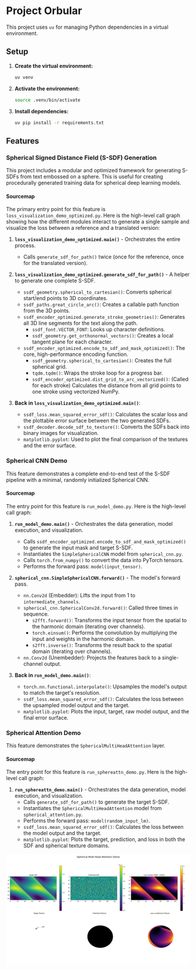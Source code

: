 # Project Orbular

This project uses `uv` for managing Python dependencies in a virtual environment.

## Setup

1.  **Create the virtual environment:**
    ```bash
    uv venv
    ```

2.  **Activate the environment:**
    ```bash
    source .venv/bin/activate
    ```

3.  **Install dependencies:**
    ```bash
    uv pip install -r requirements.txt
    ```

## Features

### Spherical Signed Distance Field (S-SDF) Generation

This project includes a modular and optimized framework for generating S-SDFs from text embossed on a sphere. This is useful for creating procedurally generated training data for spherical deep learning models.

#### Sourcemap

The primary entry point for this feature is `loss_visualization_demo_optimized.py`. Here is the high-level call graph showing how the different modules interact to generate a single sample and visualize the loss between a reference and a translated version:

1.  **`loss_visualization_demo_optimized.main()`** - Orchestrates the entire process.
    *   Calls `generate_sdf_for_path()` twice (once for the reference, once for the translated version).

2.  **`loss_visualization_demo_optimized.generate_sdf_for_path()`** - A helper to generate one complete S-SDF.
    *   `ssdf_geometry.spherical_to_cartesian()`: Converts spherical start/end points to 3D coordinates.
    *   `ssdf_paths.great_circle_arc()`: Creates a callable path function from the 3D points.
    *   `ssdf_encoder_optimized.generate_stroke_geometries()`: Generates all 3D line segments for the text along the path.
        *   `ssdf_font.VECTOR_FONT`: Looks up character definitions.
        *   `ssdf_geometry.get_orthonormal_vectors()`: Creates a local tangent plane for each character.
    *   `ssdf_encoder_optimized.encode_to_sdf_and_mask_optimized()`: The core, high-performance encoding function.
        *   `ssdf_geometry.spherical_to_cartesian()`: Creates the full spherical grid.
        *   `tqdm.tqdm()`: Wraps the stroke loop for a progress bar.
        *   `ssdf_encoder_optimized.dist_grid_to_arc_vectorized()`: (Called for each stroke) Calculates the distance from all grid points to one stroke using vectorized NumPy.

3.  **Back in `loss_visualization_demo_optimized.main()`**:
    *   `ssdf_loss.mean_squared_error_sdf()`: Calculates the scalar loss and the plottable error surface between the two generated SDFs.
    *   `ssdf_decoder.decode_sdf_to_texture()`: Converts the SDFs back into binary images for visualization.
    *   `matplotlib.pyplot`: Used to plot the final comparison of the textures and the error surface.

### Spherical CNN Demo

This feature demonstrates a complete end-to-end test of the S-SDF pipeline with a minimal, randomly initialized Spherical CNN.

#### Sourcemap

The entry point for this feature is `run_model_demo.py`. Here is the high-level call graph:

1.  **`run_model_demo.main()`** - Orchestrates the data generation, model execution, and visualization.
    *   Calls `ssdf_encoder_optimized.encode_to_sdf_and_mask_optimized()` to generate the input mask and target S-SDF.
    *   Instantiates the `SimpleSphericalCNN` model from `spherical_cnn.py`.
    *   Calls `torch.from_numpy()` to convert the data into PyTorch tensors.
    *   Performs the forward pass: `model(input_tensor)`.

2.  **`spherical_cnn.SimpleSphericalCNN.forward()`** - The model's forward pass.
    *   `nn.Conv2d` (Embedder): Lifts the input from 1 to `intermediate_channels`.
    *   `spherical_cnn.SphericalConv2d.forward()`: Called three times in sequence.
        *   `s2fft.forward()`: Transforms the input tensor from the spatial to the harmonic domain (iterating over channels).
        *   `torch.einsum()`: Performs the convolution by multiplying the input and weights in the harmonic domain.
        *   `s2fft.inverse()`: Transforms the result back to the spatial domain (iterating over channels).
    *   `nn.Conv2d` (Unembedder): Projects the features back to a single-channel output.

3.  **Back in `run_model_demo.main()`**:
    *   `torch.nn.functional.interpolate()`: Upsamples the model's output to match the target's resolution.
    *   `ssdf_loss.mean_squared_error_sdf()`: Calculates the loss between the upsampled model output and the target.
    *   `matplotlib.pyplot`: Plots the input, target, raw model output, and the final error surface.

### Spherical Attention Demo

This feature demonstrates the `SphericalMultiHeadAttention` layer.

#### Sourcemap

The entry point for this feature is `run_sphereattn_demo.py`. Here is the high-level call graph:

1.  **`run_sphereattn_demo.main()`** - Orchestrates the data generation, model execution, and visualization.
    *   Calls `generate_sdf_for_path()` to generate the target S-SDF.
    *   Instantiates the `SphericalMultiHeadAttention` model from `spherical_attention.py`.
    *   Performs the forward pass: `model(random_input_lm)`.
    *   `ssdf_loss.mean_squared_error_sdf()`: Calculates the loss between the model output and the target.
    *   `matplotlib.pyplot`: Plots the target, prediction, and loss in both the SDF and spherical texture domains.

![Spherical Attention Demo Output](sphereattn_demo_output.png)

